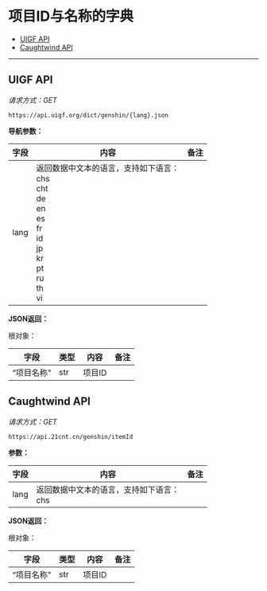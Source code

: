 # 项目ID与名称的字典

- [UIGF API](#uigf-api)
- [Caughtwind API](#caughtwind-api)

---

## UIGF API

_请求方式：GET_

`https://api.uigf.org/dict/genshin/{lang}.json`

**导航参数：**

| 字段 | 内容 | 备注 |
| ---- | ---- | --- |
| lang | 返回数据中文本的语言，支持如下语言：<br>chs<br>cht<br>de<br>en<br>es<br>fr<br>id<br>jp<br>kr<br>pt<br>ru<br>th<br>vi | |

**JSON返回：**

根对象：

| 字段 | 类型 | 内容 | 备注 |
| --- | ---- | ---- | --- |
| “项目名称” | str | 项目ID | |

## Caughtwind API

_请求方式：GET_

`https://api.21cnt.cn/genshin/itemId`

**参数：**

| 字段 | 内容 | 备注 |
| ---- | ---- | --- |
| lang | 返回数据中文本的语言，支持如下语言：<br>chs | |

**JSON返回：**

根对象：

| 字段 | 类型 | 内容 | 备注 |
| --- | ---- | ---- | --- |
| “项目名称” | str | 项目ID | |